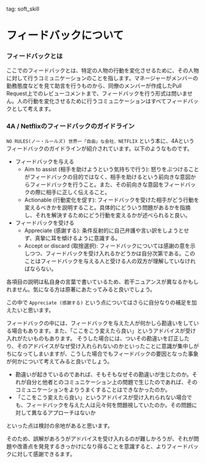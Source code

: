 tag: soft_skill

# フィードバックについて

### フィードバックとは

ここでのフィードバックとは、特定の人物の行動を変化させるために、その人物に対して行うコミュニケーションのことを指します。マネージャーがメンバーの勤務態度などを見て助言を行うものから、同僚のメンバーが作成したPull Request上でのレビューコメントまで、フィードバックを行う形式は問いません。人の行動を変化させるために行うコミュニケーションはすべてフィードバックとして考えます。

### 4A / Netflixのフィードバックのガイドライン

`NO RULES(ノー・ルールズ) 世界一「自由」な会社、NETFLIX` という本に、4Aというフィードバックのガイドラインが紹介されています。以下のようなものです。

- フィードバックを与える
  - Aim to assist (相手を助けようという気持ちで行う): 怒りをぶつけることがフィードバックの目的ではなく、相手を助けるという前向きな意図からフィードバックを行うこと。また、その前向きな意図をフィードバックの際に相手に正しく伝えること。
  - Actionable (行動変化を促す): フィードバックを受けた相手がどう行動を変えるべきかを説明すること。具体的にどういう問題があるかを指摘し、それを解決するためにどう行動を変えるかが述べられると良い。
- フィードバックを受ける
  - Appreciate (感謝する): 条件反射的に自己弁護や言い訳をしようとせず、真摯に耳を傾けるように意識する。
  - Accept or discard (取捨選択): フィードバックについては感謝の意を示しつつ、フィードバックを受け入れるかどうかは自分次第である。このことはフィードバックを与える人と受ける人の双方が理解していなければならない。

各項目の説明は私自身の言葉で書いているため、若干ニュアンスが異なるかもしれません。気になる方は原著にあたってみると良いでしょう。

この中で `Appreciate (感謝する)` という点についてはさらに自分なりの補足を加えたいと思います。

フィードバックの中には、フィードバックを与えた人が何かしら勘違いをしている場合もあります。また、「ここをこう変えたら良い」というアドバイスが受け入れがたいものもあります。
そうした場合には、ついその勘違いを訂正したり、そのアドバイスがなぜ受け入れられないのかといったことに意識が集中しがちになってしまいますが、こうした場合でもフィードバックの要因となった事象が何かについて考えてみると良いでしょう。

- 勘違いが起きているのであれば、そもそもなぜその勘違いが生じたのか。それが自分と他者とのコミュニケーション上の問題で生じたのであれば、そのコミュニケーションをよりうまくすることはできなかったのか。
- 「ここをこう変えたら良い」というアドバイスが受け入れられない場合でも、フィードバックを与えた人は元々何を問題視していたのか。その問題に対して異なるアプローチはないか

といった点は検討の余地があると思います。

そのため、誤解があろうがアドバイスを受け入れるのが難しかろうが、それが問題や改善点を発見するきっかけになり得ることを意識すると、よりフィードバックに対して感謝できるます。
